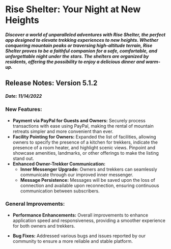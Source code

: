 # Rise Shelter: Your Night at New Heights
##### Discover a world of unparalleled adventures with Rise Shelter, the perfect app designed to elevate trekking experiences to new heights. Whether conquering mountain peaks or traversing high-altitude terrain, Rise Shelter proves to be a faithful companion for a safe, comfortable, and unforgettable night under the stars. The shelters are organized by residents, offering the possibility to enjoy a delicious dinner and warm-up.

## Release Notes: Version 5.1.2
##### Date: 11/14/2022

### New Features:

+ **Payment via PayPal for Guests and Owners:** Securely process transactions with ease using PayPal, making the rental of mountain retreats simpler and more convenient than ever.
+ **Facility Pointing for Owners:** Expanded the list of facilities, allowing owners to specify the presence of a kitchen for trekkers, indicate the presence of a room heater, and highlight scenic views. Pinpoint and showcase amenities, landmarks, or other offerings to make the listing stand out.
+ **Enhanced Owner-Trekker Communication:**
   - **Inner Messenger Upgrade:** Owners and trekkers can seamlessly communicate through our improved inner messenger.
   - **Message Persistence:** Messages will be saved upon the loss of connection and available upon reconnection, ensuring continuous communication between subscribers.

### General Improvements:

- **Performance Enhancements:** Overall improvements to enhance application speed and responsiveness, providing a smoother experience for both owners and trekkers.

- **Bug Fixes:** Addressed various bugs and issues reported by our community to ensure a more reliable and stable platform.
